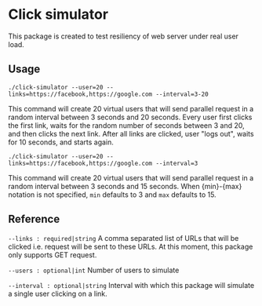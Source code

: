# Click simulator

This package is created to test resiliency of web server under real user load.

## Usage

```
./click-simulator --user=20 --links=https://facebook,https://google.com --interval=3-20
```

This command will create 20 virtual users that will send parallel request in a random interval between 3 seconds and 
20 seconds. Every user first clicks the first link, waits for the random number of seconds between 3 and 20, and then clicks 
the next link. After all links are clicked, user "logs out", waits for 10 seconds, and starts again. 

```
./click-simulator --user=20 --links=https://facebook,https://google.com --interval=3
```

This command will create 20 virtual users that will send parallel request in a random interval between 3 seconds and
15 seconds. When {min}-{max} notation is not specified, `min` defaults to 3 and `max` defaults to 15.

## Reference

``--links : required|string``
A comma separated list of URLs that will be clicked i.e. request will be sent to these URLs. At this 
moment, this package only supports GET request.

``--users : optional|int`` Number of users to simulate

``--interval : optional|string`` Interval with which this package will simulate a single user clicking on a link.


